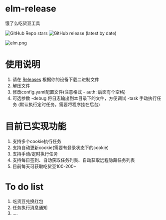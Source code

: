 # elm-release
 饿了么吃货豆工具
 
 ![GitHub Repo stars](https://img.shields.io/github/stars/hicongcn/elm-release)
 ![GitHub release (latest by date)](https://img.shields.io/github/downloads/hicongcn/elm-release/latest/total)

![elm.png](https://raw.githubusercontent.com/hicongcn/elm-release/main/elm.png)

# 使用说明

1. 请在 [Releases](https://github.com/hicongcn/elm-release/releases) 根据你的设备下载二进制文件
2. 解压文件
3. 修改config.yaml配置文件(注意格式 - auth: 后面有个空格)
4. 可选参数 -debug 将日志输出到本目录下的文件，方便调试 -task 手动执行任务 (默认执行定时任务，需要将程序挂在后台)

# 目前已实现功能

1. 支持多个cookie执行任务
2. 支持自动更新cookie(需要有登录状态下的cookie)
3. 支持手动/定时执行任务
4. 支持每日签到、自动获取任务列表、自动获取远程隐藏任务列表
5. 目前每天可获取吃货豆100-200+

# To do list

1. 吃货豆兑换红包
2. 任务执行消息通知
3. ....

